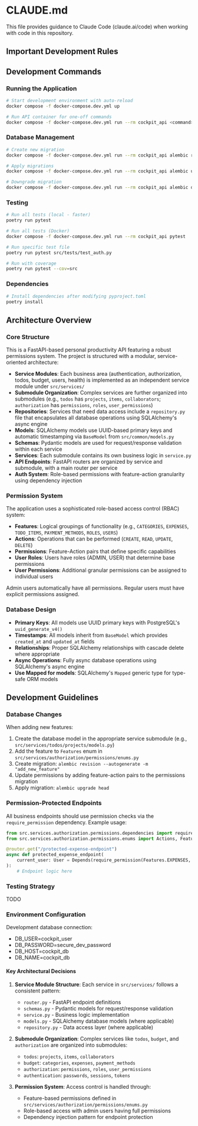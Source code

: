 # CLAUDE.md

This file provides guidance to Claude Code (claude.ai/code) when working with code in this repository.

## Important Development Rules

## Development Commands

### Running the Application

```bash
# Start development environment with auto-reload
docker compose -f docker-compose.dev.yml up

# Run API container for one-off commands
docker compose -f docker-compose.dev.yml run --rm cockpit_api <command>
```

### Database Management

```bash
# Create new migration
docker compose -f docker-compose.dev.yml run --rm cockpit_api alembic revision --autogenerate -m "<migration_message>"

# Apply migrations
docker compose -f docker-compose.dev.yml run --rm cockpit_api alembic upgrade head

# Downgrade migration
docker compose -f docker-compose.dev.yml run --rm cockpit_api alembic downgrade -1
```

### Testing

```bash
# Run all tests (local - faster)
poetry run pytest

# Run all tests (Docker)
docker compose -f docker-compose.dev.yml run --rm cockpit_api pytest

# Run specific test file
poetry run pytest src/tests/test_auth.py

# Run with coverage
poetry run pytest --cov=src
```

### Dependencies

```bash
# Install dependencies after modifying pyproject.toml
poetry install
```

## Architecture Overview

### Core Structure

This is a FastAPI-based personal productivity API featuring a robust permissions system. The project is structured with a modular, service-oriented architecture:

- **Service Modules**: Each business area (authentication, authorization, todos, budget, users, health) is implemented as an independent service module under `src/services/`
- **Submodule Organization**: Complex services are further organized into submodules (e.g., `todos` has `projects`, `items`, `collaborators`; `authorization` has `permissions`, `roles`, `user_permissions`)
- **Repositories**: Services that need data access include a `repository.py` file that encapsulates all database operations using SQLAlchemy's async engine
- **Models**: SQLAlchemy models use UUID-based primary keys and automatic timestamping via `BaseModel` from `src/common/models.py`
- **Schemas**: Pydantic models are used for request/response validation within each service
- **Services**: Each submodule contains its own business logic in `service.py`
- **API Endpoints**: FastAPI routers are organized by service and submodule, with a main router per service
- **Auth System**: Role-based permissions with feature-action granularity using dependency injection

### Permission System

The application uses a sophisticated role-based access control (RBAC) system:

- **Features**: Logical groupings of functionality (e.g., `CATEGORIES`, `EXPENSES`, `TODO_ITEMS`, `PAYMENT_METHODS`, `ROLES`, `USERS`)
- **Actions**: Operations that can be performed (`CREATE`, `READ`, `UPDATE`, `DELETE`)
- **Permissions**: Feature-Action pairs that define specific capabilities
- **User Roles**: Users have roles (ADMIN, USER) that determine base permissions
- **User Permissions**: Additional granular permissions can be assigned to individual users

Admin users automatically have all permissions. Regular users must have explicit permissions assigned.

### Database Design

- **Primary Keys**: All models use UUID primary keys with PostgreSQL's `uuid_generate_v4()`
- **Timestamps**: All models inherit from `BaseModel` which provides `created_at` and `updated_at` fields
- **Relationships**: Proper SQLAlchemy relationships with cascade delete where appropriate
- **Async Operations**: Fully async database operations using SQLAlchemy's async engine
- **Use Mapped for models**: SQLAlchemy's `Mapped` generic type for type-safe ORM models

## Development Guidelines

### Database Changes

When adding new features:

1. Create the database model in the appropriate service submodule (e.g., `src/services/todos/projects/models.py`)
2. Add the feature to `Features` enum in `src/services/authorization/permissions/enums.py`
3. Create migration: `alembic revision --autogenerate -m "add_new_feature"`
4. Update permissions by adding feature-action pairs to the permissions migration
5. Apply migration: `alembic upgrade head`

### Permission-Protected Endpoints

All business endpoints should use permission checks via the `require_permission` dependency. Example usage:

```python
from src.services.authorization.permissions.dependencies import require_permission
from src.services.authorization.permissions.enums import Actions, Features

@router.get("/protected-expense-endpoint")
async def protected_expense_endpoint(
    current_user: User = Depends(require_permission(Features.EXPENSES, Actions.READ))
):
    # Endpoint logic here
```

### Testing Strategy

TODO

### Environment Configuration

Development database connection:

- DB_USER=cockpit_user
- DB_PASSWORD=secure_dev_password
- DB_HOST=cockpit_db
- DB_NAME=cockpit_db

#### Key Architectural Decisions

1. **Service Module Structure**: Each service in `src/services/` follows a consistent pattern:

   - `router.py` - FastAPI endpoint definitions
   - `schemas.py` - Pydantic models for request/response validation
   - `service.py` - Business logic implementation
   - `models.py` - SQLAlchemy database models (where applicable)
   - `repository.py` - Data access layer (where applicable)

2. **Submodule Organization**: Complex services like `todos`, `budget`, and `authorization` are organized into submodules:

   - `todos`: `projects`, `items`, `collaborators`
   - `budget`: `categories`, `expenses`, `payment_methods`
   - `authorization`: `permissions`, `roles`, `user_permissions`
   - `authentication`: `passwords`, `sessions`, `tokens`

3. **Permission System**: Access control is handled through:
   - Feature-based permissions defined in `src/services/authorization/permissions/enums.py`
   - Role-based access with admin users having full permissions
   - Dependency injection pattern for endpoint protection
